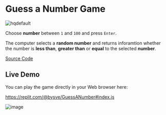 # Guess a Number Game
![hqdefault](https://user-images.githubusercontent.com/103934900/192238157-4990c9d4-c402-4bfa-ba9c-937f86a595cc.jpg)

Choose **number** between `1` and `100` and press `Enter`.

The computer selects a **random number** and returns inforamtion whether the number is **less than**, **greater than** or **equal** to the selected **number**.

[Source Code](guess-a-number-game.js)

## Live Demo

You can play the game directly in your Web browser here:

https://replit.com/@bysve/GuessANumber#index.js

![image](https://user-images.githubusercontent.com/103934900/192453891-f05c4161-4d81-44bc-9768-790558e0e367.png)
